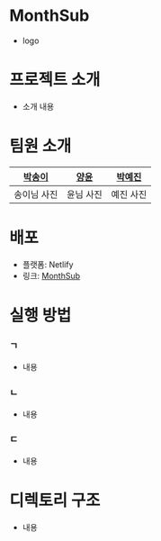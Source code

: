 # MonthSub

- logo

# 프로젝트 소개

- 소개 내용

# 팀원 소개

| [박송이](https://github.com/thddlmy) | [양윤](https://github.com/yyoooon) | [박예진](https://github.com/kokoke414) |
| ------------------------------------ | ---------------------------------- | -------------------------------------- |
| 송이님 사진                          | 윤님 사진                          | 예진 사진                              |

# 배포

- 플랫폼: Netlify
- 링크: [MonthSub](https://monthsub.netlify.app/)

# 실행 방법

### ㄱ

- 내용

### ㄴ

- 내용

### ㄷ

- 내용

# 디렉토리 구조

- 내용
